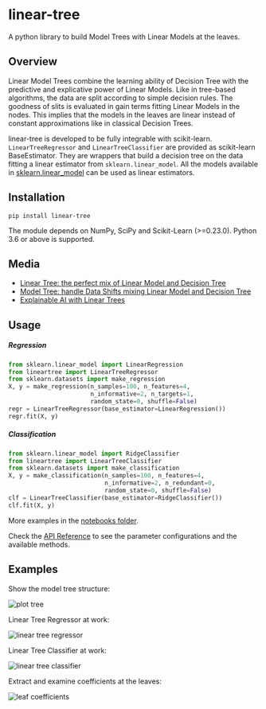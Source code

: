 # linear-tree
A python library to build Model Trees with Linear Models at the leaves.

## Overview
Linear Model Trees combine the learning ability of Decision Tree with the predictive and explicative power of Linear Models. 
Like in tree-based algorithms, the data are split according to simple decision rules. The goodness of slits is evaluated in gain terms fitting Linear Models in the nodes. This implies that the models in the leaves are linear instead of constant approximations like in classical Decision Trees. 

linear-tree is developed to be fully integrable with scikit-learn. ```LinearTreeRegressor``` and ```LinearTreeClassifier``` are provided as scikit-learn BaseEstimator. They are wrappers that build a decision tree on the data fitting a linear estimator from ```sklearn.linear_model```. All the models available in [sklearn.linear_model](https://scikit-learn.org/stable/modules/classes.html#module-sklearn.linear_model) can be used as linear estimators. 

## Installation
```shell
pip install linear-tree
```
The module depends on NumPy, SciPy and Scikit-Learn (>=0.23.0). Python 3.6 or above is supported.

## Media
- [Linear Tree: the perfect mix of Linear Model and Decision Tree](https://towardsdatascience.com/linear-tree-the-perfect-mix-of-linear-model-and-decision-tree-2eaed21936b7)
- [Model Tree: handle Data Shifts mixing Linear Model and Decision Tree](https://towardsdatascience.com/model-tree-handle-data-shifts-mixing-linear-model-and-decision-tree-facfd642e42b)
- [Explainable AI with Linear Trees](https://towardsdatascience.com/explainable-ai-with-linear-trees-7e30a6f067d7)

## Usage
##### Regression
```python
from sklearn.linear_model import LinearRegression
from lineartree import LinearTreeRegressor
from sklearn.datasets import make_regression
X, y = make_regression(n_samples=100, n_features=4,
                       n_informative=2, n_targets=1,
                       random_state=0, shuffle=False)
regr = LinearTreeRegressor(base_estimator=LinearRegression())
regr.fit(X, y)
```
##### Classification
```python
from sklearn.linear_model import RidgeClassifier
from lineartree import LinearTreeClassifier
from sklearn.datasets import make_classification
X, y = make_classification(n_samples=100, n_features=4,
                           n_informative=2, n_redundant=0,
                           random_state=0, shuffle=False)
clf = LinearTreeClassifier(base_estimator=RidgeClassifier())
clf.fit(X, y)
```
More examples in the [notebooks folder](https://github.com/cerlymarco/linear-tree/tree/main/notebooks).

Check the [API Reference](https://github.com/cerlymarco/linear-tree/blob/main/notebooks/README.md) to see the parameter configurations and the available methods.

## Examples
Show the model tree structure:

![plot tree](https://raw.githubusercontent.com/cerlymarco/linear-tree/master/imgs/plot_tree.png)

Linear Tree Regressor at work:

![linear tree regressor](https://raw.githubusercontent.com/cerlymarco/linear-tree/master/imgs/linear_tree_reg.png)

Linear Tree Classifier at work:

![linear tree classifier](https://raw.githubusercontent.com/cerlymarco/linear-tree/master/imgs/linear_tree_class.png)

Extract and examine coefficients at the leaves:

![leaf coefficients](https://raw.githubusercontent.com/cerlymarco/linear-tree/master/imgs/leaf_coefficients.png)
